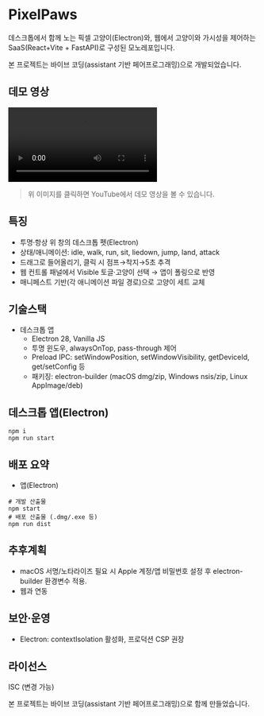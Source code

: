 # PixelPaws

데스크톱에서 함께 노는 픽셀 고양이(Electron)와, 웹에서 고양이와 가시성을 제어하는 SaaS(React+Vite + FastAPI)로 구성된 모노레포입니다.

본 프로젝트는 바이브 코딩(assistant 기반 페어프로그래밍)으로 개발되었습니다.

## 데모 영상
![데모영상](https://github.com/breakpack/PixelPaws/blob/main/PixelPaws.mov)
> 위 이미지를 클릭하면 YouTube에서 데모 영상을 볼 수 있습니다.


## 특징
- 투명·항상 위 창의 데스크톱 펫(Electron)
- 상태/애니메이션: idle, walk, run, sit, liedown, jump, land, attack
- 드래그로 들어올리기, 클릭 시 점프→착지→5초 추격
- 웹 컨트롤 패널에서 Visible 토글·고양이 선택 → 앱이 폴링으로 반영
- 매니페스트 기반(각 애니메이션 파일 경로)으로 고양이 세트 교체

## 기술스택
- 데스크톱 앱
  - Electron 28, Vanilla JS
  - 투명 윈도우, alwaysOnTop, pass-through 제어
  - Preload IPC: setWindowPosition, setWindowVisibility, getDeviceId, get/setConfig 등
  - 패키징: electron-builder (macOS dmg/zip, Windows nsis/zip, Linux AppImage/deb)

## 데스크톱 앱(Electron)
```
npm i
npm run start
```
## 배포 요약
- 앱(Electron)

```
# 개발 산출물
npm start
# 배포 산출물 (.dmg/.exe 등)
npm run dist
```

## 추후계획
- macOS 서명/노타라이즈 필요 시 Apple 계정/앱 비밀번호 설정 후 electron-builder 환경변수 적용.
- 웹과 연동

## 보안·운영
- Electron: contextIsolation 활성화, 프로덕션 CSP 권장

## 라이선스
ISC (변경 가능)

본 프로젝트는 바이브 코딩(assistant 기반 페어프로그래밍)으로 함께 만들었습니다.

